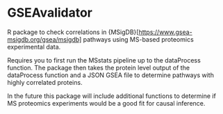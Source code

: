 # GSEAvalidator
R package to check correlations in {MSigDB}[https://www.gsea-msigdb.org/gsea/msigdb] pathways using MS-based proteomics experimental data.

Requires you to first run the MSstats pipeline up to the dataProcess function. The package then takes the protein level output of the dataProcess function and a JSON GSEA file to determine pathways with highly correlated proteins.

In the future this package will include additional functions to determine if MS proteomics experiments would be a good fit for causal inference.
